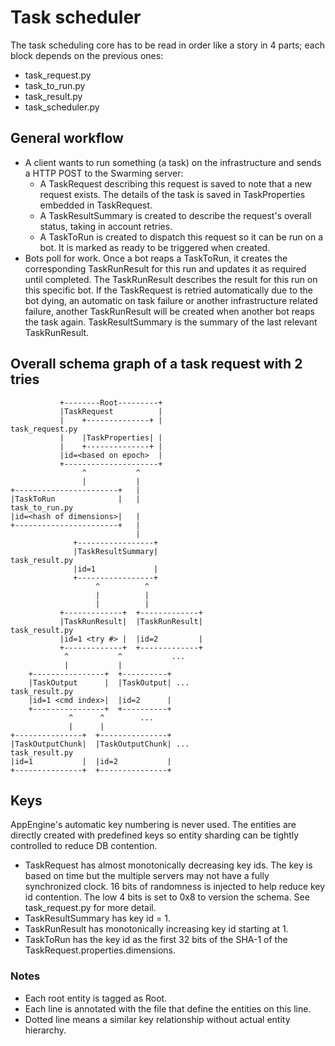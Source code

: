 # Task scheduler

The task scheduling core has to be read in order like a story in 4 parts; each
block depends on the previous ones:

* task_request.py
* task_to_run.py
* task_result.py
* task_scheduler.py


## General workflow

* A client wants to run something (a task) on the infrastructure and sends a
  HTTP POST to the Swarming server:
  * A TaskRequest describing this request is saved to note that a new request
    exists. The details of the task is saved in TaskProperties embedded in
    TaskRequest.
  * A TaskResultSummary is created to describe the request's overall status,
    taking in account retries.
  * A TaskToRun is created to dispatch this request so it can be run on a
    bot. It is marked as ready to be triggered when created.
* Bots poll for work. Once a bot reaps a TaskToRun, it creates the corresponding
  TaskRunResult for this run and updates it as required until completed. The
  TaskRunResult describes the result for this run on this specific bot. If the
  TaskRequest is retried automatically due to the bot dying, an automatic on
  task failure or another infrastructure related failure, another TaskRunResult
  will be created when another bot reaps the task again. TaskResultSummary is
  the summary of the last relevant TaskRunResult.


## Overall schema graph of a task request with 2 tries

               +--------Root---------+
               |TaskRequest          |
               |    +--------------+ |                           task_request.py
               |    |TaskProperties| |
               |    +--------------+ |
               |id=<based on epoch>  |
               +---------------------+
                    ^           ^
                    |           |
    +-----------------------+   |
    |TaskToRun              |   |                                 task_to_run.py
    |id=<hash of dimensions>|   |
    +-----------------------+   |
                                |
                  +-----------------+
                  |TaskResultSummary|                             task_result.py
                  |id=1             |
                  +-----------------+
                       ^          ^
                       |          |
                       |          |
               +-------------+  +-------------+
               |TaskRunResult|  |TaskRunResult|                   task_result.py
               |id=1 <try #> |  |id=2         |
               +-------------+  +-------------+
                ^           ^           ...
                |           |
        +----------------+  +----------+
        |TaskOutput      |  |TaskOutput| ...                      task_result.py
        |id=1 <cmd index>|  |id=2      |
        +----------------+  +----------+
                 ^      ^        ...
                 |      |
    +---------------+  +---------------+
    |TaskOutputChunk|  |TaskOutputChunk| ...                      task_result.py
    |id=1           |  |id=2           |
    +---------------+  +---------------+


## Keys

AppEngine's automatic key numbering is never used. The entities are directly
created with predefined keys so entity sharding can be tightly controlled to
reduce DB contention.

* TaskRequest has almost monotonically decreasing key ids. The key is based on
  time but the multiple servers may not have a fully synchronized clock. 16 bits
  of randomness is injected to help reduce key id contention. The low 4 bits is
  set to 0x8 to version the schema. See task_request.py for more detail.
* TaskResultSummary has key id = 1.
* TaskRunResult has monotonically increasing key id starting at 1.
* TaskToRun has the key id as the first 32 bits of the SHA-1 of the
  TaskRequest.properties.dimensions.

### Notes

* Each root entity is tagged as Root.
* Each line is annotated with the file that define the entities on this line.
* Dotted line means a similar key relationship without actual entity hierarchy.
